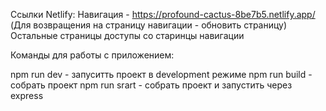 Ссылки Netlify:
Навигация - https://profound-cactus-8be7b5.netlify.app/
(Для возвращения на страницу навигации - обновить страницу)
Остальные страницы доступы со старинцы навигации

Команды для работы с приложением:

npm run dev - запуситть проект в development режиме
npm run build - собрать проект
npm run srart - собрать проект и запустить через express
